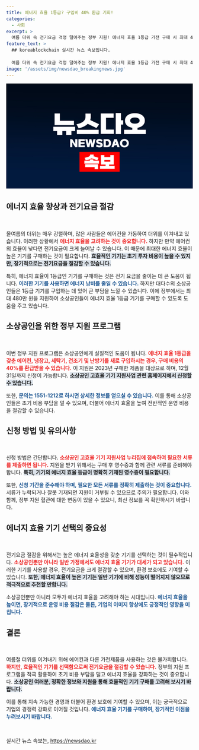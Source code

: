 ```yaml
---
title: 에너지 효율 1등급? 구입비 40% 환급 기회!
categories:
  - 사회
excerpt: >
  여름 더위 속 전기요금 걱정 덜어주는 정부 지원! 에너지 효율 1등급 가전 구매 시 최대 480만원 환급, 놓치지 마세요! 12월 31일까지 신청 가능!
feature_text: >
  ## koreablockchain 실시간 뉴스 속보입니다.

  여름 더위 속 전기요금 걱정 덜어주는 정부 지원! 에너지 효율 1등급 가전 구매 시 최대 480만원 환급, 놓치지 마세요! 12월 31일까지 신청 가능!
image: '/assets/img/newsdao_breakingnews.jpg'
---
```


<p><img src="/assets/img/newsdao_breakingnews.jpg" alt="koreablockchain 속보" /></p>

<h2 data-ke-size="size26">에너지 효율 향상과 전기요금 절감</h2>

<p data-ke-size="size16">&nbsp;</p>

<p>올여름의 더위는 매우 강렬하며, 많은 사람들은 에어컨을 가동하여 더위를 이겨내고 있습니다. 이러한 상황에서 <b><span style="color: #ee2323;">에너지 효율을 고려하는 것이 중요합니다.</span></b> 하지만 만약 에어컨의 효율이 낮다면 전기요금이 크게 늘어날 수 있습니다. 이 때문에 최대한 에너지 효율이 높은 기기를 구매하는 것이 필요합니다. <b><span style="background-color: #21538527;">효율적인 기기는 초기 투자 비용이 높을 수 있지만, 장기적으로는 전기요금을 절감할 수 있습니다.</span></b></p>

<p>특히, 에너지 효율이 1등급인 기기를 구매하는 것은 전기 요금을 줄이는 데 큰 도움이 됩니다. <b><span style="color: #1a5490;">이러한 기기를 사용하면 에너지 낭비를 줄일 수 있습니다.</span></b> 하지만 대다수의 소상공인들은 1등급 기기를 구입하는 데 있어 큰 부담을 느낄 수 있습니다. 이에 정부에서는 최대 480만 원을 지원하여 소상공인들이 에너지 효율 1등급 기기를 구매할 수 있도록 도움을 주고 있습니다. </p>

<h2 data-ke-size="size26">소상공인을 위한 정부 지원 프로그램</h2>

<p data-ke-size="size16">&nbsp;</p>

<p>이번 정부 지원 프로그램은 소상공인에게 실질적인 도움이 됩니다. <b><span style="color: #ee2323;">에너지 효율 1등급을 갖춘 에어컨, 냉장고, 세탁기, 건조기 및 난방기를 새로 구입하시는 경우, 구매 비용의 40%를 환급받을 수 있습니다.</span></b> 이 지원은 2023년 구매한 제품을 대상으로 하며, 12월 31일까지 신청이 가능합니다. <b><span style="background-color: #21538527;">소상공인 고효율 기기 지원사업 관련 홈페이지에서 신청할 수 있습니다.</span></b></p>

<p>또한, <b><span style="color: #1a5490;">문의는 1551-1212로 하시면 상세한 정보를 얻으실 수 있습니다.</span></b> 이를 통해 소상공인들은 초기 비용 부담을 덜 수 있으며, 더불어 에너지 효율을 높여 전반적인 운영 비용을 절감할 수 있습니다. </p>

<h2 data-ke-size="size26">신청 방법 및 유의사항</h2>

<p data-ke-size="size16">&nbsp;</p>

<p>신청 방법은 간단합니다. <b><span style="color: #ee2323;">소상공인 고효율 기기 지원사업 누리집에 접속하여 필요한 서류를 제출하면 됩니다.</span></b> 지원을 받기 위해서는 구매 후 영수증과 함께 관련 서류를 준비해야 합니다. <b><span style="background-color: #21538527;">특히, 기기의 에너지 효율 등급이 명확히 기재된 영수증이 필요합니다.</span></b></p>

<p>또한, <b><span style="color: #1a5490;">신청 기간을 준수해야 하며, 필요한 모든 서류를 정확히 제출하는 것이 중요합니다.</span></b> 서류가 누락되거나 잘못 기재되면 지원이 거부될 수 있으므로 주의가 필요합니다. 이와 함께, 정부 지원 혈관에 대한 변동이 있을 수 있으니, 최신 정보를 꼭 확인하시기 바랍니다.</p>

<h2 data-ke-size="size26">에너지 효율 기기 선택의 중요성</h2>

<p data-ke-size="size16">&nbsp;</p>

<p>전기요금 절감을 위해서는 높은 에너지 효율성을 갖춘 기기를 선택하는 것이 필수적입니다. <b><span style="color: #ee2323;">소상공인뿐만 아니라 일반 가정에서도 에너지 효율 기기가 대세가 되고 있습니다.</span></b> 이러한 기기를 사용할 경우, 전기요금을 크게 절감할 수 있으며, 환경 보호에도 기여할 수 있습니다. <b><span style="background-color: #21538527;">또한, 에너지 효율이 높은 기기는 일반 기기에 비해 성능이 떨어지지 않으므로 적극적으로 추천할 만합니다.</span></b></p>

<p>소상공인뿐만 아니라 모두가 에너지 효율을 고려해야 하는 시대입니다. <b><span style="color: #1a5490;">에너지 효율을 높이면, 장기적으로 운영 비용 절감은 물론, 기업의 이미지 향상에도 긍정적인 영향을 미칩니다.</span></b></p>

<h2 data-ke-size="size26">결론</h2>

<p data-ke-size="size16">&nbsp;</p>

<p>여름철 더위를 이겨내기 위해 에어컨과 다른 가전제품을 사용하는 것은 불가피합니다. <b><span style="color: #ee2323;">하지만, 효율적인 기기를 선택함으로써 전기요금을 절감할 수 있습니다.</span></b> 정부의 지원 프로그램을 적극 활용하여 초기 비용 부담을 덜고 에너지 효율을 강화하는 것이 중요합니다. <b><span style="background-color: #21538527;">소상공인 여러분, 정확한 정보와 지원을 통해 효율적인 기기 구매를 고려해 보시기 바랍니다.</span></b></p>

<p>이를 통해 지속 가능한 경영과 더불어 환경 보호에 기여할 수 있으며, 이는 궁극적으로 기업의 경쟁력 강화로 이어질 것입니다. <b><span style="color: #1a5490;">에너지 효율 기기를 구매하여, 장기적인 이점을 누려보시기 바랍니다.</span></b> </p>

<p data-ke-size="size16">&nbsp;</p>
실시간 뉴스 속보는, <a href="https://newsdao.kr" rel="dofollow">https://newsdao.kr</a>


